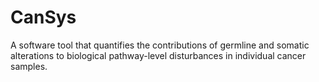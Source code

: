 # CanSys
A software tool that quantifies the contributions of germline and somatic alterations to biological pathway-level disturbances in individual cancer samples.

